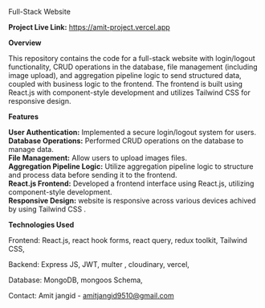 Full-Stack Website

**Project Live Link:** https://amit-project.vercel.app

**Overview**  

This repository contains the code for a full-stack website with login/logout functionality, CRUD operations in the database, file management (including image upload), and aggregation pipeline logic to send structured data, coupled with business logic to the frontend. The frontend is built using React.js with component-style development and utilizes Tailwind CSS for responsive design.  


**Features**  

**User Authentication:** Implemented a secure login/logout system for users.  
**Database Operations:** Performed CRUD operations on the database to manage data.  
**File Management:** Allow users to upload images files.  
**Aggregation Pipeline Logic:** Utilize aggregation pipeline logic to structure and process data before sending it to the frontend.  
**React.js Frontend:** Developed a frontend interface using React.js, utilizing component-style development.  
**Responsive Design:** website is responsive across various devices achived by using Tailwind CSS .    

**Technologies Used**  

Frontend:
React.js,
react hook forms,
react query,
redux toolkit,
Tailwind CSS,  

Backend:
Express JS,
JWT,
multer ,
cloudinary,
vercel,  

Database:
MongoDB,
mongoos Schema,


Contact: 
Amit jangid - amitjangid9510@gmail.com



